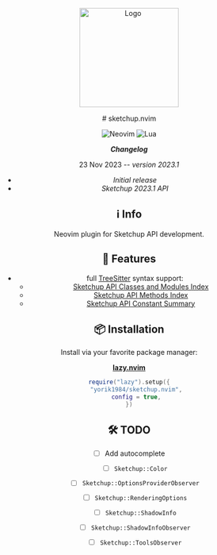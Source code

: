 <div align="center">
<p align="center">
    <img src="https://www.sketchup.com/themes/sketchup_www_terra/images/SketchUp-Horizontal-RGB.svg" width="200" alt="Logo"/>
</p>
# sketchup.nvim

![Neovim](https://img.shields.io/badge/NeoVim-%2357A143.svg?&style=for-the-badge&logo=neovim&logoColor=white)
![Lua](https://img.shields.io/badge/lua-%232C2D72.svg?style=for-the-badge&logo=lua&logoColor=white)

**_Changelog_**

23 Nov 2023 -- *version 2023.1*

- *Initial release*
- *Sketchup 2023.1 API*

## ℹ️ Info

Neovim plugin for Sketchup API development.

## 🌟 Features

+ full [TreeSitter](https://github.com/nvim-treesitter/nvim-treesitter) syntax support:
    - [Sketchup API Classes and Modules Index](https://ruby.sketchup.com/class_list.html)
    - [Sketchup API Methods Index](https://ruby.sketchup.com/method_list.html)
    - [Sketchup API Constant Summary](https://ruby.sketchup.com/top-level-namespace.html#constant_summary)

## 📦 Installation

Install via your favorite package manager:

**[lazy.nvim](https://github.com/folke/lazy.nvim)**

```lua
require("lazy").setup({
    "yorik1984/sketchup.nvim",
    config = true,
})
```

## 🛠 TODO
* [ ] Add autocomplete
     * [ ] `Sketchup::Color`
     * [ ] `Sketchup::OptionsProviderObserver`
     * [ ] `Sketchup::RenderingOptions`
     * [ ] `Sketchup::ShadowInfo`
     * [ ] `Sketchup::ShadowInfoObserver`
     * [ ] `Sketchup::ToolsObserver`

